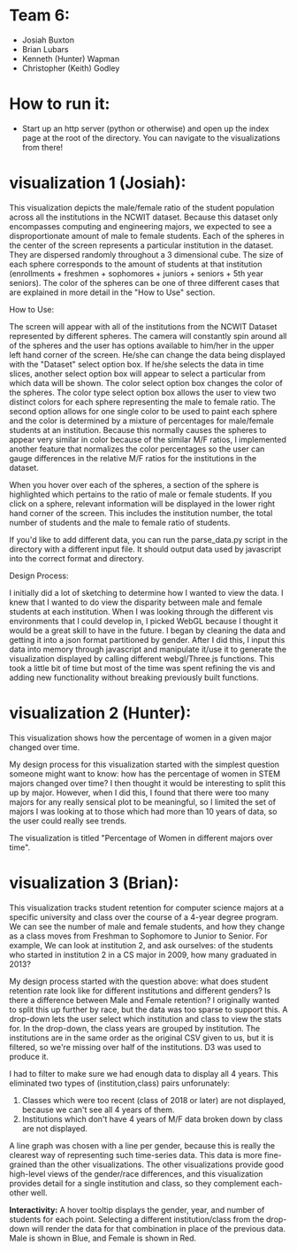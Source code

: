 # Team 6:
- Josiah Buxton
- Brian Lubars
- Kenneth (Hunter) Wapman
- Christopher (Keith) Godley

# How to run it:
- Start up an http server (python or otherwise) and open up the index page at the root of the directory. You can navigate to the visualizations from there!

# visualization 1 (Josiah):
This visualization depicts the male/female ratio of the student population
across all the institutions in the NCWIT dataset.  Because this dataset only
encompasses computing and engineering majors, we expected to see a disproportionate
amount of male to female students.  Each of the spheres in the center of the
screen represents a particular institution in the dataset.  They are dispersed
randomly throughout a 3 dimensional cube.  The size of each sphere corresponds
to the amount of students at that institution (enrollments + freshmen +
sophomores + juniors + seniors + 5th year seniors).  The color of the spheres
can be one of three different cases that are explained in more detail in the
"How to Use" section.

How to Use:

The screen will appear with all of the institutions from the NCWIT Dataset
represented by different spheres.  The camera will constantly spin around
all of the spheres and the user has options available to him/her in the
upper left hand corner of the screen.  He/she can change the data being
displayed with the "Dataset" select option box.  If he/she selects the
data in time slices, another select option box will appear to select a
particular from which data will be shown.  The color select option box changes
the color of the spheres.  The color type select option box allows the user
to view two distinct colors for each sphere representing the male to female
ratio.  The second option allows for one single color to be used to paint
each sphere and the color is determined by a mixture of percentages for
male/female students at an institution.  Because this normally causes the
spheres to appear very similar in color because of the similar M/F ratios,
I implemented another feature that normalizes the color percentages so the
user can gauge differences in the relative M/F ratios for the institutions
in the dataset.

When you hover over each of the spheres, a section of the sphere is highlighted
which pertains to the ratio of male or female students.  If you click on a
sphere, relevant information will be displayed in the lower right hand corner
of the screen.  This includes the institution number, the total number of
students and the male to female ratio of students.

If you'd like to add different data, you can run the parse_data.py script in
the directory with a different input file.  It should output data used by
javascript into the correct format and directory.  

Design Process:

I initially did a lot of sketching to determine how I wanted to view the data.
I knew that I wanted to do view the disparity between male and female students
at each institution. When I was looking through the different vis environments
that I could develop in, I picked WebGL because I thought it would be a great
skill to have in the future.  I began by cleaning the data and getting it into
a json format partitioned by gender.  After I did this, I input this data into
memory through javascript and manipulate it/use it to generate the
visualization displayed by calling different webgl/Three.js functions.  This
took a little bit of time but most of the time was spent refining the vis and
adding new functionality without breaking previously built functions.

# visualization 2 (Hunter):
This visualization shows how the percentage of women in a given major changed over time.

My design process for this visualization started with the simplest question someone might want to know: how has the percentage of women in STEM majors changed over time? I then thought it would be interesting to split this up by major. However, when I did this, I found that there were too many majors for any really sensical plot to be meaningful, so I limited the set of majors I was looking at to those which had more than 10 years of data, so the user could really see trends.

The visualization is titled "Percentage of Women in different majors over time".

# visualization 3 (Brian):
This visualization tracks student retention for computer science majors at a specific university and class over the course of a 4-year degree program. We can see the number of male and female students, and how they change as a class moves from Freshman to Sophomore to Junior to Senior. For example, We can look at institution 2, and ask ourselves: of the students who started in institution 2 in a CS major in 2009, how many graduated in 2013?

My design process started with the question above: what does student retention rate look like for different institutions and different genders? Is there a difference between Male and Female retention? I originally wanted to split this up further by race, but the data was too sparse to support this. A drop-down lets the user select which institution and class to view the stats for. In the drop-down, the class years are grouped by institution. The institutions are in the same order as the original CSV given to us, but it is filtered, so we're missing over half of the institutions. D3 was used to produce it.

I had to filter to make sure we had enough data to display all 4 years. This eliminated two types of (institution,class) pairs unforunately:
1. Classes which were too recent (class of 2018 or later) are not displayed, because we can't see all 4 years of them.
2. Institutions which don't have 4 years of M/F data broken down by class are not displayed.

A line graph was chosen with a line per gender, because this is really the clearest way of representing such time-series data. This data is more fine-grained than the other visualizations. The other visualizations provide good high-level views of the gender/race differences, and this visualization provides detail for a single institution and class, so they complement each-other well.

**Interactivity:** A hover tooltip displays the gender, year, and number of students for each point. Selecting a different institution/class from the drop-down will render the data for that combination in place of the previous data. Male is shown in Blue, and Female is shown in Red.

